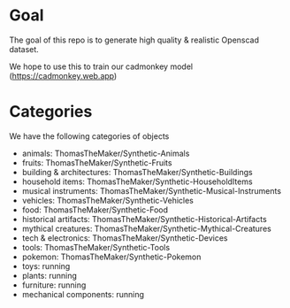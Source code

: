 # Goal

The goal of this repo is to generate high quality & realistic Openscad dataset.

We hope to use this to train our cadmonkey model (https://cadmonkey.web.app)

# Categories

We have the following categories of objects

- animals: ThomasTheMaker/Synthetic-Animals
- fruits: ThomasTheMaker/Synthetic-Fruits
- building & architectures: ThomasTheMaker/Synthetic-Buildings
- household items: ThomasTheMaker/Synthetic-HouseholdItems
- musical instruments: ThomasTheMaker/Synthetic-Musical-Instruments
- vehicles: ThomasTheMaker/Synthetic-Vehicles
- food: ThomasTheMaker/Synthetic-Food
- historical artifacts: ThomasTheMaker/Synthetic-Historical-Artifacts
- mythical creatures: ThomasTheMaker/Synthetic-Mythical-Creatures
- tech & electronics: ThomasTheMaker/Synthetic-Devices
- tools: ThomasTheMaker/Synthetic-Tools
- pokemon: ThomasTheMaker/Synthetic-Pokemon
- toys: running
- plants: running
- furniture: running
- mechanical components: running